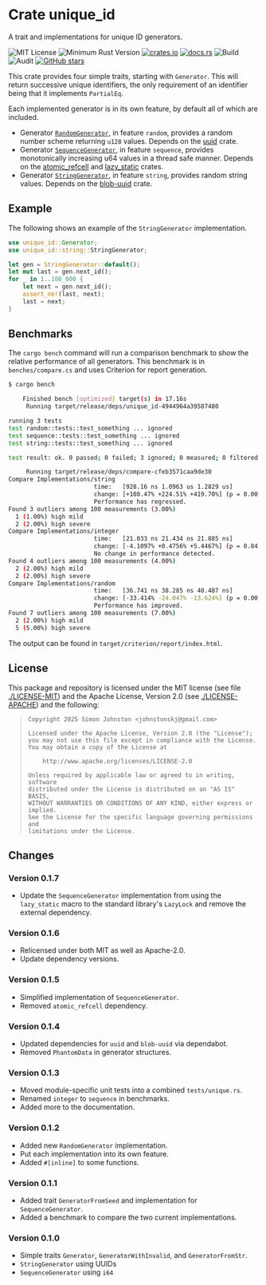 # Crate unique_id

A trait and implementations for unique ID generators.

![MIT License](https://img.shields.io/badge/license-mit-118811.svg)
![Minimum Rust Version](https://img.shields.io/badge/Min%20Rust-1.40-green.svg)
[![crates.io](https://img.shields.io/crates/v/unique_id.svg)](https://crates.io/crates/unique_id)
[![docs.rs](https://docs.rs/unique_id/badge.svg)](https://docs.rs/unique_id)
![Build](https://github.com/johnstonskj/rust-unique_id/workflows/Rust/badge.svg)
![Audit](https://github.com/johnstonskj/rust-unique_id/workflows/Security%20audit/badge.svg)
[![GitHub stars](https://img.shields.io/github/stars/johnstonskj/rust-unique_id.svg)](https://github.com/johnstonskj/rust-unique_id/stargazers)

This crate provides four simple traits, starting with `Generator`. This will
return successive unique identifiers, the only requirement of an identifier
being that it implements `PartialEq`.

Each implemented generator is in its own feature, by default all of which
are included.

* Generator [`RandomGenerator`](https://docs.rs/unique_id/0.1.2/unique_id/random/struct.RandomGenerator.html),
  in feature `random`, provides a random number scheme returning `u128`
  values. Depends on the [uuid](https://crates.io/crates/uuid) crate.
* Generator [`SequenceGenerator`](https://docs.rs/unique_id/0.1.2/unique_id/sequence/struct.SequenceGenerator.html),
  in feature `sequence`, provides monotonically increasing u64 values in a
  thread safe manner. Depends on the
  [atomic_refcell](https://crates.io/crates/atomic_refcell) and
  [lazy_static](https://crates.io/crates/lazy_static) crates.
* Generator [`StringGenerator`](https://docs.rs/unique_id/0.1.2/unique_id/string/struct.StringGenerator.html),
  in feature `string`, provides random string values. Depends on the
  [blob-uuid](https://crates.io/crates/blob-uuid) crate.

## Example

The following shows an example of the `StringGenerator` implementation.

```rust
use unique_id::Generator;
use unique_id::string::StringGenerator;

let gen = StringGenerator::default();
let mut last = gen.next_id();
for _ in 1..100_000 {
    let next = gen.next_id();
    assert_ne!(last, next);
    last = next;
}
```

## Benchmarks

The `cargo bench` command will run a comparison benchmark to show the relative
performance of all generators. This benchmark is in `benches/compare.cs` and
uses Criterion for report generation.

```bash
$ cargo bench

    Finished bench [optimized] target(s) in 17.16s
     Running target/release/deps/unique_id-4944964a39587480

running 3 tests
test random::tests::test_something ... ignored
test sequence::tests::test_something ... ignored
test string::tests::test_something ... ignored

test result: ok. 0 passed; 0 failed; 3 ignored; 0 measured; 0 filtered out

     Running target/release/deps/compare-cfeb3571caa9de30
Compare Implementations/string
                        time:   [928.16 ns 1.0963 us 1.2829 us]
                        change: [+108.47% +224.51% +419.70%] (p = 0.00 < 0.05)
                        Performance has regressed.
Found 3 outliers among 100 measurements (3.00%)
  1 (1.00%) high mild
  2 (2.00%) high severe
Compare Implementations/integer
                        time:   [21.033 ns 21.434 ns 21.885 ns]
                        change: [-4.1097% +0.4756% +5.4467%] (p = 0.84 > 0.05)
                        No change in performance detected.
Found 4 outliers among 100 measurements (4.00%)
  2 (2.00%) high mild
  2 (2.00%) high severe
Compare Implementations/random
                        time:   [36.741 ns 38.285 ns 40.487 ns]
                        change: [-33.414% -24.047% -13.624%] (p = 0.00 < 0.05)
                        Performance has improved.
Found 7 outliers among 100 measurements (7.00%)
  2 (2.00%) high mild
  5 (5.00%) high severe
```

The output can be found in `target/criterion/report/index.html`.

## License

This package and repository is licensed under the MIT license (see file
[./LICENSE-MIT](LICENSE-MIT)) and the Apache License, Version 2.0 (see
[./LICENSE-APACHE](LICENSE-APACHE)) and the following:

> ```text
> Copyright 2025 Simon Johnston <johnstonskj@gmail.com>
> 
> Licensed under the Apache License, Version 2.0 (the "License");
> you may not use this file except in compliance with the License.
> You may obtain a copy of the License at
> 
>     http://www.apache.org/licenses/LICENSE-2.0
> 
> Unless required by applicable law or agreed to in writing, software
> distributed under the License is distributed on an "AS IS" BASIS,
> WITHOUT WARRANTIES OR CONDITIONS OF ANY KIND, either express or implied.
> See the License for the specific language governing permissions and
> limitations under the License.
> ```

## Changes

### Version 0.1.7

* Update the `SequenceGenerator` implementation from using the `lazy_static`
  macro to the standard library's `LazyLock` and remove the external
  dependency.

### Version 0.1.6

* Relicensed under both MIT as well as Apache-2.0.
* Update dependency versions.

### Version 0.1.5

* Simplified implementation of `SequenceGenerator`.
* Removed `atomic_refcell` dependency.

### Version 0.1.4

* Updated dependencies for `uuid` and `blob-uuid` via dependabot.
* Removed `PhantomData` in generator structures.

### Version 0.1.3

* Moved module-specific unit tests into a combined `tests/unique.rs`.
* Renamed `integer` to `sequence` in benchmarks.
* Added more to the documentation.

### Version 0.1.2

* Added new `RandomGenerator` implementation.
* Put each implementation into its own feature.
* Added `#[inline]` to some functions.

### Version 0.1.1

* Added trait `GeneratorFromSeed` and implementation for `SequenceGenerator`.
* Added a benchmark to compare the two current implementations.

### Version 0.1.0

* Simple traits `Generator`, `GeneratorWithInvalid`, and `GeneratorFromStr`.
* `StringGenerator` using UUIDs
* `SequenceGenerator` using `i64`
